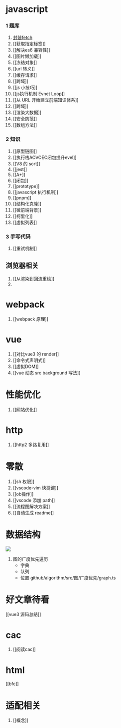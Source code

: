 # javascript
### 1 题库
1. [封装fetch](封装fetch.md)
2. [[获取指定标签]]
3. [[解决es6 兼容性]]
4. [[图片懒加载]]
5. [[冻结对象]]
6. [[url 转义]]
7. [[缓存请求]]
8. [[跨域]]
9. [[js 小技巧]]
10. [[js执行机制 Evnet Loop]]
11. [[从 URL 开始建立前端知识体系]]
13. [[跨域]]
14. [[渲染大数据]]
15. [[安全防范]]
16. [[数组方法]]


### 2 知识
1. [[原型链图]]
2. [[执行栈AOVOEC闭包提升evel]]
3. [[V8 的 sort]]
4. [[jest]]
5. [[A+]]
6. [[闭包]]
7. [[prototype]]
8. [[javascript 执行机制]]
9. [[pnpm]]
10. [[结构化克隆]]
11. [[微前端背景]]
12. [[柯里化]]
13. [[虚拟列表]]

### 3 手写代码
1. [[重试机制]]

## 浏览器相关
1. [[从渲染到回流重绘]]
2. 
# webpack
1. [[webpack 原理]]
# vue
1. [[对比vue3 的 render]]
2. [[命令式声明式]]
3. [[虚拟DOM]]
4. [[vue 动态 src background 写法]]

# 性能优化
1. [[网站优化]]

# http
1. [[http2 多路复用]]

# 零散
1. [[sh 权限]]
2. [[vscode-vim 快捷键]]
3. [[ob操作]]
4. [[vscode 添加 path]]
5. [[流程图解决方案]]
6. [[自动生成 readme]]

# 数据结构

![](数据结构与算法.xmind)
1. 图的广度优先遍历
	- 字典
	- 队列
	- 位置 github/algorithm/src/图/广度优先/graph.ts

# 好文章待看
[[vue3 源码总结]]

# cac
1. [[阅读cac]]

# html
[[bfc]]

# 适配相关
1. [[概念]]